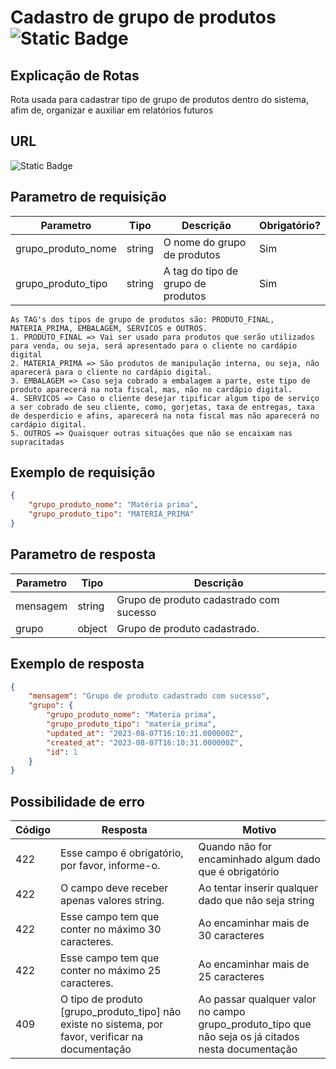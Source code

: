 # Cadastro de grupo de produtos ![Static Badge](https://img.shields.io/badge/Rota_autenticada-49CC90)

## Explicação de Rotas

Rota usada para cadastrar tipo de grupo de produtos dentro do sistema, afim de, organizar e auxiliar em relatórios futuros

## URL

![Static Badge](https://img.shields.io/badge/POST-%2Fapi%2Fv1%2Fgrupo__produto%2Fcadastro-%2349CC90)

## Parametro de requisição

| Parametro          | Tipo   | Descrição                          | Obrigatório? |
|--------------------|--------|------------------------------------|--------------|
| grupo_produto_nome | string | O nome do grupo de produtos        | Sim          |
| grupo_produto_tipo | string | A tag do tipo de grupo de produtos | Sim          |

    As TAG's dos tipos de grupo de produtos são: PRODUTO_FINAL, MATERIA_PRIMA, EMBALAGEM, SERVICOS e OUTROS.
    1. PRODUTO_FINAL => Vai ser usado para produtos que serão utilizados para venda, ou seja, será apresentado para o cliente no cardápio digital
    2. MATERIA_PRIMA => São produtos de manipulação interna, ou seja, não aparecerá para o cliente no cardápio digital.
    3. EMBALAGEM => Caso seja cobrado a embalagem a parte, este tipo de produto aparecerá na nota fiscal, mas, não no cardápio digital.
    4. SERVICOS => Caso o cliente desejar tipificar algum tipo de serviço a ser cobrado de seu cliente, como, gorjetas, taxa de entregas, taxa de desperdicio e afins, aparecerá na nota fiscal mas não aparecerá no cardápio digital.
    5. OUTROS => Quaisquer outras situações que não se encaixam nas supracitadas

## Exemplo de requisição

```json
{
    "grupo_produto_nome": "Matéria prima",
    "grupo_produto_tipo": "MATERIA_PRIMA"
}
```

## Parametro de resposta

| Parametro | Tipo   | Descrição                               |
|-----------|--------|-----------------------------------------|
| mensagem  | string | Grupo de produto cadastrado com sucesso |
| grupo     | object | Grupo de produto cadastrado.            |

## Exemplo de resposta

```json
{
    "mensagem": "Grupo de produto cadastrado com sucesso",
    "grupo": {
        "grupo_produto_nome": "Materia prima",
        "grupo_produto_tipo": "materia_prima",
        "updated_at": "2023-08-07T16:10:31.000000Z",
        "created_at": "2023-08-07T16:10:31.000000Z",
        "id": 1
    }
}
```

## Possibilidade de erro

| Código | Resposta                                                                                             | Motivo                                                                                             |
|--------|------------------------------------------------------------------------------------------------------|----------------------------------------------------------------------------------------------------|
| 422    | Esse campo é obrigatório, por favor, informe-o.                                                      | Quando não for encaminhado algum dado que é obrigatório                                            |
| 422    | O campo deve receber apenas valores string.                                                          | Ao tentar inserir qualquer dado que não seja string                                                |
| 422    | Esse campo tem que conter no máximo 30 caracteres.                                                   | Ao encaminhar mais de 30 caracteres                                                                |
| 422    | Esse campo tem que conter no máximo 25 caracteres.                                                   | Ao encaminhar mais de 25 caracteres                                                                |
| 409    | O tipo de produto \[grupo_produto_tipo\] não existe no sistema, por favor, verificar na documentação | Ao passar qualquer valor no campo grupo_produto_tipo que não seja os já citados nesta documentação |
